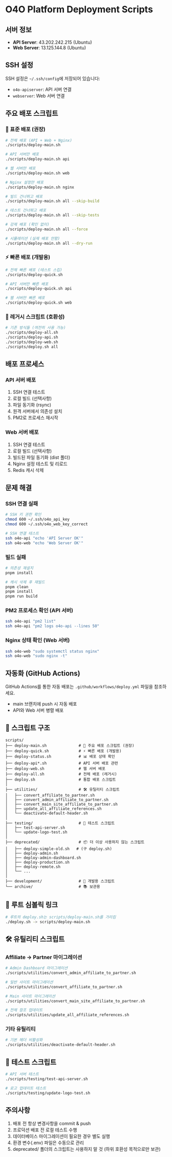 # O4O Platform Deployment Scripts

## 서버 정보

- **API Server**: 43.202.242.215 (Ubuntu)
- **Web Server**: 13.125.144.8 (Ubuntu)

## SSH 설정

SSH 설정은 `~/.ssh/config`에 저장되어 있습니다:
- `o4o-apiserver`: API 서버 연결
- `webserver`: Web 서버 연결

## 주요 배포 스크립트

### 🚀 표준 배포 (권장)
```bash
# 전체 배포 (API + Web + Nginx)
./scripts/deploy-main.sh

# API 서버만 배포
./scripts/deploy-main.sh api

# 웹 서버만 배포
./scripts/deploy-main.sh web

# Nginx 설정만 배포
./scripts/deploy-main.sh nginx

# 빌드 건너뛰고 배포
./scripts/deploy-main.sh all --skip-build

# 테스트 건너뛰고 배포
./scripts/deploy-main.sh all --skip-tests

# 강제 배포 (확인 없이)
./scripts/deploy-main.sh all --force

# 시뮬레이션 (실제 배포 안함)
./scripts/deploy-main.sh all --dry-run
```

### ⚡ 빠른 배포 (개발용)
```bash
# 전체 빠른 배포 (테스트 스킵)
./scripts/deploy-quick.sh

# API 서버만 빠른 배포
./scripts/deploy-quick.sh api

# 웹 서버만 빠른 배포
./scripts/deploy-quick.sh web
```

### 📜 레거시 스크립트 (호환성)
```bash
# 기존 방식들 (여전히 사용 가능)
./scripts/deploy-all.sh
./scripts/deploy-api.sh
./scripts/deploy-web.sh
./scripts/deploy.sh all
```

## 배포 프로세스

### API 서버 배포
1. SSH 연결 테스트
2. 로컬 빌드 (선택사항)
3. 파일 동기화 (rsync)
4. 원격 서버에서 의존성 설치
5. PM2로 프로세스 재시작

### Web 서버 배포
1. SSH 연결 테스트
2. 로컬 빌드 (선택사항)
3. 빌드된 파일 동기화 (dist 폴더)
4. Nginx 설정 테스트 및 리로드
5. Redis 캐시 삭제

## 문제 해결

### SSH 연결 실패
```bash
# SSH 키 권한 확인
chmod 600 ~/.ssh/o4o_api_key
chmod 600 ~/.ssh/o4o_web_key_correct

# SSH 연결 테스트
ssh o4o-api "echo 'API Server OK'"
ssh o4o-web "echo 'Web Server OK'"
```

### 빌드 실패
```bash
# 의존성 재설치
pnpm install

# 캐시 삭제 후 재빌드
pnpm clean
pnpm install
pnpm run build
```

### PM2 프로세스 확인 (API 서버)
```bash
ssh o4o-api "pm2 list"
ssh o4o-api "pm2 logs o4o-api --lines 50"
```

### Nginx 상태 확인 (Web 서버)
```bash
ssh o4o-web "sudo systemctl status nginx"
ssh o4o-web "sudo nginx -t"
```

## 자동화 (GitHub Actions)

GitHub Actions를 통한 자동 배포는 `.github/workflows/deploy.yml` 파일을 참조하세요.
- main 브랜치에 push 시 자동 배포
- API와 Web 서버 병렬 배포

## 📂 스크립트 구조

```
scripts/
├── deploy-main.sh              # 🚀 주요 배포 스크립트 (권장)
├── deploy-quick.sh             # ⚡ 빠른 배포 (개발용)
├── deploy-status.sh            # 📊 배포 상태 확인
├── deploy-api*.sh              # API 서버 배포 관련
├── deploy-web.sh               # 웹 서버 배포
├── deploy-all.sh               # 전체 배포 (레거시)
├── deploy.sh                   # 통합 배포 스크립트
│
├── utilities/                  # 🛠️ 유틸리티 스크립트
│   ├── convert_affiliate_to_partner.sh
│   ├── convert_admin_affiliate_to_partner.sh
│   ├── convert_main_site_affiliate_to_partner.sh
│   ├── update_all_affiliate_references.sh
│   └── deactivate-default-header.sh
│
├── testing/                    # 🧪 테스트 스크립트
│   ├── test-api-server.sh
│   └── update-logo-test.sh
│
├── deprecated/                 # 📦 더 이상 사용하지 않는 스크립트
│   ├── deploy-simple-old.sh   # (구 deploy.sh)
│   ├── deploy-admin.sh
│   ├── deploy-admin-dashboard.sh
│   ├── deploy-production.sh
│   ├── deploy-remote.sh
│   └── ...
│
├── development/                # 🔧 개발용 스크립트
└── archive/                    # 📚 보관용
```

## 🔗 루트 심볼릭 링크

```bash
# 루트의 deploy.sh는 scripts/deploy-main.sh를 가리킴
./deploy.sh -> scripts/deploy-main.sh
```

## 🛠️ 유틸리티 스크립트

### Affiliate → Partner 마이그레이션
```bash
# Admin Dashboard 마이그레이션
./scripts/utilities/convert_admin_affiliate_to_partner.sh

# 일반 사이트 마이그레이션
./scripts/utilities/convert_affiliate_to_partner.sh

# Main 사이트 마이그레이션
./scripts/utilities/convert_main_site_affiliate_to_partner.sh

# 전체 참조 업데이트
./scripts/utilities/update_all_affiliate_references.sh
```

### 기타 유틸리티
```bash
# 기본 헤더 비활성화
./scripts/utilities/deactivate-default-header.sh
```

## 🧪 테스트 스크립트

```bash
# API 서버 테스트
./scripts/testing/test-api-server.sh

# 로고 업데이트 테스트
./scripts/testing/update-logo-test.sh
```

## 주의사항

1. 배포 전 항상 변경사항을 commit & push
2. 프로덕션 배포 전 로컬 테스트 수행
3. 데이터베이스 마이그레이션이 필요한 경우 별도 실행
4. 환경 변수(.env) 파일은 수동으로 관리
5. deprecated/ 폴더의 스크립트는 사용하지 말 것 (하위 호환성 목적으로만 보관)
